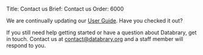 Title: Contact us
Brief: Contact us
Order: 6000

We are continually updating our [User Guide](|how-to-guide.md|).
Have you checked it out?

If you still need help getting started or have a question about Databrary, get in touch.
Contact us at [contact@databrary.org](mailto:contact@databrary.org) and a staff member will respond to you.

